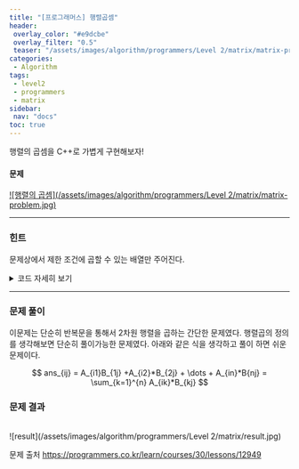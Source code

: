 ```yaml
---
title: "[프로그래머스] 행렬곱셈"
header:
 overlay_color: "#e9dcbe"
 overlay_filter: "0.5"
 teaser: "/assets/images/algorithm/programmers/Level 2/matrix/matrix-problem.jpg"
categories:
 - Algorithm
tags:
 - level2
 - programmers
 - matrix
sidebar:
 nav: "docs"
toc: true
---
```

<script type="text/javascript" 
src="https://cdn.mathjax.org/mathjax/latest/MathJax.js?config=TeX-AMS_HTML">
</script>

행렬의 곱셈을 C++로 가볍게 구현해보자!

#### 문제
[![행렬의 곱셈](/assets/images/algorithm/programmers/Level 2/matrix/matrix-problem.jpg)](https://programmers.co.kr/learn/courses/30/lessons/12949)
 
 -------

### 힌트

 문제상에서 제한 조건에 곱할 수 있는 배열만 주어진다.

 <details>
 <summary>코드 자세히 보기</summary>
 <div markdown="1">

```cpp
#include <iostream>
#include <string>
#include <vector>
using namespace std;

vector<vector<int>> solution(vector<vector<int>> arr1, vector<vector<int>> arr2)
{
 vector<vector<int>> answer(arr1.size(), vector<int>(arr2[0].size(), 0));
 for (int i = 0; i < answer.size(); i++)
 {
  for (int j = 0; j < answer[i].size(); j++)
  {
   for (int k = 0; k < arr1[0].size(); k++)
   {
    answer[i][j] += arr1[i][k] * arr2[k][j];
   }
  }
 }
 return answer;
}
 ```
 </div>
 </details>

------

### 문제 풀이

이문제는 단순히 반복문을 통해서 2차원 행렬을 곱하는 간단한 문제였다. 행렬곱의 정의를 생각해보면 단순히 풀이가능한 문제였다. 아래와 같은 식을 생각하고 풀이 하면 쉬운 문제이다.
  
 $$ ans_{ij} = A_{i1}B_{1j} +A_{i2}*B_{2j} + \dots + A_{in}*B{nj} = \sum_{k=1}^{n} A_{ik}*B_{kj} $$


### 문제 결과
<br>
![result](/assets/images/algorithm/programmers/Level 2/matrix/result.jpg)

문제 출처
<https://programmers.co.kr/learn/courses/30/lessons/12949>